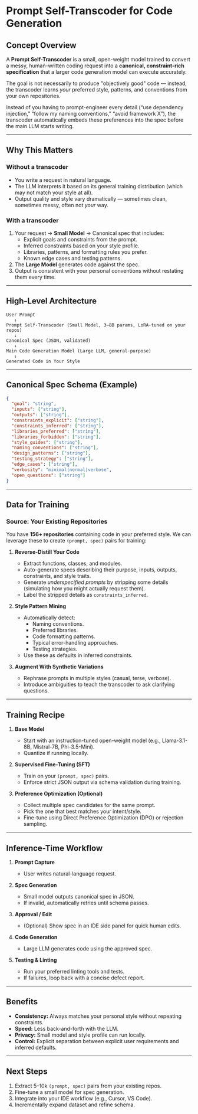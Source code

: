 # Prompt Self-Transcoder for Code Generation

## Concept Overview

A **Prompt Self-Transcoder** is a small, open-weight model trained to convert a messy, human-written coding request into a **canonical, constraint-rich specification** that a larger code generation model can execute accurately.

The goal is not necessarily to produce "objectively good" code — instead, the transcoder learns *your* preferred style, patterns, and conventions from your own repositories.

Instead of you having to prompt-engineer every detail (“use dependency injection,” “follow my naming conventions,” “avoid framework X”), the transcoder automatically embeds these preferences into the spec before the main LLM starts writing.

---

## Why This Matters

### Without a transcoder

- You write a request in natural language.
- The LLM interprets it based on its general training distribution (which may not match your style at all).
- Output quality and style vary dramatically — sometimes clean, sometimes messy, often not *your* way.

### With a transcoder

1. Your request → **Small Model** → Canonical spec that includes:
   - Explicit goals and constraints from the prompt.
   - Inferred constraints based on your style profile.
   - Libraries, patterns, and formatting rules you prefer.
   - Known edge cases and testing patterns.
2. The **Large Model** generates code against the spec.
3. Output is consistent with your personal conventions without restating them every time.

---

## High-Level Architecture

```
User Prompt
   ↓
Prompt Self-Transcoder (Small Model, 3–8B params, LoRA-tuned on your repos)
   ↓
Canonical Spec (JSON, validated)
   ↓
Main Code Generation Model (Large LLM, general-purpose)
   ↓
Generated Code in Your Style
```

---

## Canonical Spec Schema (Example)

```json
{
  "goal": "string",
  "inputs": ["string"],
  "outputs": ["string"],
  "constraints_explicit": ["string"],
  "constraints_inferred": ["string"],
  "libraries_preferred": ["string"],
  "libraries_forbidden": ["string"],
  "style_guides": ["string"],
  "naming_conventions": ["string"],
  "design_patterns": ["string"],
  "testing_strategy": ["string"],
  "edge_cases": ["string"],
  "verbosity": "minimal|normal|verbose",
  "open_questions": ["string"]
}
```

---

## Data for Training

### Source: Your Existing Repositories

You have **156+ repositories** containing code in your preferred style.
We can leverage these to create `(prompt, spec)` pairs for training:

1. **Reverse-Distill Your Code**
   - Extract functions, classes, and modules.
   - Auto-generate specs describing their purpose, inputs, outputs, constraints, and style traits.
   - Generate *underspecified prompts* by stripping some details (simulating how you might actually request them).
   - Label the stripped details as `constraints_inferred`.

2. **Style Pattern Mining**
   - Automatically detect:
     - Naming conventions.
     - Preferred libraries.
     - Code formatting patterns.
     - Typical error-handling approaches.
     - Testing strategies.
   - Use these as defaults in inferred constraints.

3. **Augment With Synthetic Variations**
   - Rephrase prompts in multiple styles (casual, terse, verbose).
   - Introduce ambiguities to teach the transcoder to ask clarifying questions.

---

## Training Recipe

1. **Base Model**
   - Start with an instruction-tuned open-weight model (e.g., Llama-3.1-8B, Mistral-7B, Phi-3.5-Mini).
   - Quantize if running locally.

2. **Supervised Fine-Tuning (SFT)**
   - Train on your `(prompt, spec)` pairs.
   - Enforce strict JSON output via schema validation during training.

3. **Preference Optimization (Optional)**
   - Collect multiple spec candidates for the same prompt.
   - Pick the one that best matches your intent/style.
   - Fine-tune using Direct Preference Optimization (DPO) or rejection sampling.

---

## Inference-Time Workflow

1. **Prompt Capture**
   - User writes natural-language request.

2. **Spec Generation**
   - Small model outputs canonical spec in JSON.
   - If invalid, automatically retries until schema passes.

3. **Approval / Edit**
   - (Optional) Show spec in an IDE side panel for quick human edits.

4. **Code Generation**
   - Large LLM generates code using the approved spec.

5. **Testing & Linting**
   - Run your preferred linting tools and tests.
   - If failures, loop back with a concise defect report.

---

## Benefits

- **Consistency:** Always matches your personal style without repeating constraints.
- **Speed:** Less back-and-forth with the LLM.
- **Privacy:** Small model and style profile can run locally.
- **Control:** Explicit separation between explicit user requirements and inferred defaults.

---

## Next Steps

1. Extract 5–10k `(prompt, spec)` pairs from your existing repos.
2. Fine-tune a small model for spec generation.
3. Integrate into your IDE workflow (e.g., Cursor, VS Code).
4. Incrementally expand dataset and refine schema.
